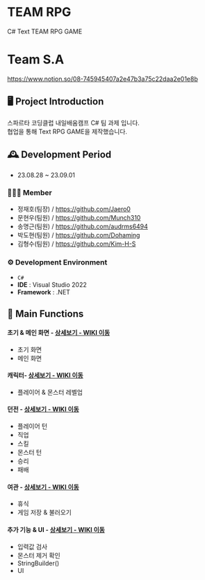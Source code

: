# TEAM RPG 
C# Text TEAM RPG GAME

# Team S.A
https://www.notion.so/08-745945407a2e47b3a75c22daa2e01e8b

## 🖥️ Project Introduction
스파르타 코딩클럽 내일배움캠프 C# 팀 과제 입니다.<br>
협업을 통해 Text RPG GAME을 제작했습니다.
<br>

## 🕰️ Development Period
* 23.08.28 ~ 23.09.01

### 🧑‍🤝‍🧑 Member
 - 정재호(팀장) / https://github.com/Jaero0
 - 문현우(팀원) / https://github.com/Munch310
 - 송명근(팀원) / https://github.com/audrms6494
 - 박도현(팀원) / https://github.com/Dohaming
 - 김형수(팀원) / https://github.com/Kim-H-S

### ⚙️ Development Environment
- `C#`
- **IDE** : Visual Studio 2022
- **Framework** : .NET

## 📌 Main Functions
#### 초기 & 메인 화면 - <a href="https://github.com/Jaero0/TeamRPG/wiki/1.-%EC%B4%88%EA%B8%B0-&-%EB%A9%94%EC%9D%B8%ED%99%94%EB%A9%B4" >상세보기 - WIKI 이동</a>
- 초기 화면
- 메인 화면

#### 캐릭터- <a href="https://github.com/Jaero0/TeamRPG/wiki/2.-%EC%BA%90%EB%A6%AD%ED%84%B0" >상세보기 - WIKI 이동</a>
- 플레이어 & 몬스터
  레벨업

#### 던전 - <a href="https://github.com/Jaero0/TeamRPG/wiki/3.-%EB%8D%98%EC%A0%84" >상세보기 - WIKI 이동</a>
- 플레이어 턴
- 직업
- 스킬
- 몬스터 턴
- 승리
- 패배
  
#### 여관 - <a href="https://github.com/Jaero0/TeamRPG/wiki/4.-%EC%97%AC%EA%B4%80" >상세보기 - WIKI 이동</a> 
- 휴식
- 게임 저장 & 불러오기

#### 추가 기능 & UI - <a href="https://github.com/Jaero0/TeamRPG/wiki/5.-%EC%B6%94%EA%B0%80-%EA%B8%B0%EB%8A%A5-&-UI" >상세보기 - WIKI 이동</a> 
- 입력값 검사
- 몬스터 제거 확인
- StringBuilder()
- UI

